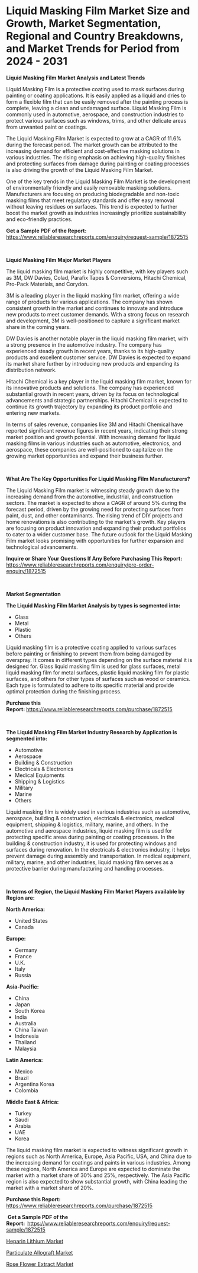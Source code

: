 <p><h1>Liquid Masking Film Market Size and Growth, Market Segmentation, Regional and Country Breakdowns, and Market Trends for Period from 2024 -  2031</h1></p><p><strong>Liquid Masking Film Market Analysis and Latest Trends</strong></p>
<p><p>Liquid Masking Film is a protective coating used to mask surfaces during painting or coating applications. It is easily applied as a liquid and dries to form a flexible film that can be easily removed after the painting process is complete, leaving a clean and undamaged surface. Liquid Masking Film is commonly used in automotive, aerospace, and construction industries to protect various surfaces such as windows, trims, and other delicate areas from unwanted paint or coatings.</p><p>The Liquid Masking Film Market is expected to grow at a CAGR of 11.6% during the forecast period. The market growth can be attributed to the increasing demand for efficient and cost-effective masking solutions in various industries. The rising emphasis on achieving high-quality finishes and protecting surfaces from damage during painting or coating processes is also driving the growth of the Liquid Masking Film Market.</p><p>One of the key trends in the Liquid Masking Film Market is the development of environmentally friendly and easily removable masking solutions. Manufacturers are focusing on producing biodegradable and non-toxic masking films that meet regulatory standards and offer easy removal without leaving residues on surfaces. This trend is expected to further boost the market growth as industries increasingly prioritize sustainability and eco-friendly practices.</p></p>
<p><strong>Get a Sample PDF of the Report:&nbsp;</strong> <a href="https://www.reliableresearchreports.com/enquiry/request-sample/1872515">https://www.reliableresearchreports.com/enquiry/request-sample/1872515</a></p>
<p>&nbsp;</p>
<p><strong>Liquid Masking Film Major Market Players</strong></p>
<p><p>The liquid masking film market is highly competitive, with key players such as 3M, DW Davies, Colad, Parafix Tapes & Conversions, Hitachi Chemical, Pro-Pack Materials, and Corydon.</p><p>3M is a leading player in the liquid masking film market, offering a wide range of products for various applications. The company has shown consistent growth in the market and continues to innovate and introduce new products to meet customer demands. With a strong focus on research and development, 3M is well-positioned to capture a significant market share in the coming years.</p><p>DW Davies is another notable player in the liquid masking film market, with a strong presence in the automotive industry. The company has experienced steady growth in recent years, thanks to its high-quality products and excellent customer service. DW Davies is expected to expand its market share further by introducing new products and expanding its distribution network.</p><p>Hitachi Chemical is a key player in the liquid masking film market, known for its innovative products and solutions. The company has experienced substantial growth in recent years, driven by its focus on technological advancements and strategic partnerships. Hitachi Chemical is expected to continue its growth trajectory by expanding its product portfolio and entering new markets.</p><p>In terms of sales revenue, companies like 3M and Hitachi Chemical have reported significant revenue figures in recent years, indicating their strong market position and growth potential. With increasing demand for liquid masking films in various industries such as automotive, electronics, and aerospace, these companies are well-positioned to capitalize on the growing market opportunities and expand their business further.</p></p>
<p>&nbsp;</p>
<p><strong>What Are The Key Opportunities For Liquid Masking Film Manufacturers?</strong></p>
<p><p>The Liquid Masking Film market is witnessing steady growth due to the increasing demand from the automotive, industrial, and construction sectors. The market is expected to show a CAGR of around 5% during the forecast period, driven by the growing need for protecting surfaces from paint, dust, and other contaminants. The rising trend of DIY projects and home renovations is also contributing to the market's growth. Key players are focusing on product innovation and expanding their product portfolios to cater to a wider customer base. The future outlook for the Liquid Masking Film market looks promising with opportunities for further expansion and technological advancements.</p></p>
<p><strong>Inquire or Share Your Questions If Any Before Purchasing This Report:</strong> <a href="https://www.reliableresearchreports.com/enquiry/pre-order-enquiry/1872515">https://www.reliableresearchreports.com/enquiry/pre-order-enquiry/1872515</a></p>
<p>&nbsp;</p>
<p><strong>Market Segmentation</strong></p>
<p><strong>The Liquid Masking Film Market Analysis by types is segmented into:</strong></p>
<p><ul><li>Glass</li><li>Metal</li><li>Plastic</li><li>Others</li></ul></p>
<p><p>Liquid masking film is a protective coating applied to various surfaces before painting or finishing to prevent them from being damaged by overspray. It comes in different types depending on the surface material it is designed for. Glass liquid masking film is used for glass surfaces, metal liquid masking film for metal surfaces, plastic liquid masking film for plastic surfaces, and others for other types of surfaces such as wood or ceramics. Each type is formulated to adhere to its specific material and provide optimal protection during the finishing process.</p></p>
<p><strong>Purchase this Report:&nbsp;</strong><a href="https://www.reliableresearchreports.com/purchase/1872515">https://www.reliableresearchreports.com/purchase/1872515</a></p>
<p>&nbsp;</p>
<p><strong>The Liquid Masking Film Market Industry Research by Application is segmented into:</strong></p>
<p><ul><li>Automotive</li><li>Aerospace</li><li>Building & Construction</li><li>Electricals & Electronics</li><li>Medical Equipments</li><li>Shipping & Logistics</li><li>Military</li><li>Marine</li><li>Others</li></ul></p>
<p><p>Liquid masking film is widely used in various industries such as automotive, aerospace, building & construction, electricals & electronics, medical equipment, shipping & logistics, military, marine, and others. In the automotive and aerospace industries, liquid masking film is used for protecting specific areas during painting or coating processes. In the building & construction industry, it is used for protecting windows and surfaces during renovation. In the electricals & electronics industry, it helps prevent damage during assembly and transportation. In medical equipment, military, marine, and other industries, liquid masking film serves as a protective barrier during manufacturing and handling processes.</p></p>
<p>&nbsp;</p>
<p><strong>In terms of Region, the Liquid Masking Film Market Players available by Region are:</strong></p>
<p>
    <p> <strong> North America: </strong>
        <ul>
            <li>United States</li>
            <li>Canada</li>
        </ul>
        </p> 
    <p> <strong> Europe: </strong>
        <ul>
            <li>Germany</li>
            <li>France</li>
            <li>U.K.</li>
            <li>Italy</li>
            <li>Russia</li>
        </ul>
        </p> 
    <p> <strong> Asia-Pacific: </strong>
        <ul>
            <li>China</li>
            <li>Japan</li>
            <li>South Korea</li>
            <li>India</li>
            <li>Australia</li>
            <li>China Taiwan</li>
            <li>Indonesia</li>
            <li>Thailand</li>
            <li>Malaysia</li>
        </ul>
        </p> 
    <p> <strong> Latin America: </strong>
        <ul>
            <li>Mexico</li>
            <li>Brazil</li>
            <li>Argentina Korea</li>
            <li>Colombia</li>
        </ul>
        </p> 
    <p> <strong> Middle East & Africa: </strong>
        <ul>
            <li>Turkey</li>
            <li>Saudi</li>
            <li>Arabia</li>
            <li>UAE</li>
            <li>Korea</li>
        </ul>
    </p>
    </p>
<p><p>The liquid masking film market is expected to witness significant growth in regions such as North America, Europe, Asia Pacific, USA, and China due to the increasing demand for coatings and paints in various industries. Among these regions, North America and Europe are expected to dominate the market with a market share of 30% and 25%, respectively. The Asia Pacific region is also expected to show substantial growth, with China leading the market with a market share of 20%.</p></p>
<p><strong>Purchase this Report: </strong><a href="https://www.reliableresearchreports.com/purchase/1872515">https://www.reliableresearchreports.com/purchase/1872515</a></p>
<p>&nbsp;<strong>Get a Sample PDF of the Report:&nbsp;&nbsp;</strong><a href="https://www.reliableresearchreports.com/enquiry/request-sample/1872515">https://www.reliableresearchreports.com/enquiry/request-sample/1872515</a></p>
<p><strong></strong></p>
<p><p><a href="https://view.publitas.com/reportprime-1/heparin-lithium-market-share-market-new-trends-analysis-report-by-type-by-application-by-end-use-by-region-and-segment-forecasts-2023-2030/">Heparin Lithium Market</a></p><p><a href="https://view.publitas.com/reportprime-1/particulate-allograft-market-furnish-information-about-market-size-market-share-market-dynamics-and-projections-spanning-from-2023-to-2030/">Particulate Allograft Market</a></p><p><a href="https://view.publitas.com/reportprime-1/global-rose-flower-extract-market-by-types-applications-and-major-players-with-regional-growth-rate-analysis-and-development-situation-from-2023-to-2030/">Rose Flower Extract Market</a></p></p>